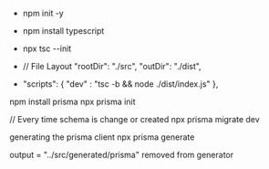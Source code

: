 - npm init -y
- npm install typescript
- npx tsc --init 
-  // File Layout
    "rootDir": "./src",
    "outDir": "./dist",

-  "scripts": {
    "dev" : "tsc -b && node ./dist/index.js"
  },

npm install prisma 
npx prisma init 

// Every time schema is change or created 
npx prisma migrate dev

generating the prisma client
npx prisma generate

output   = "../src/generated/prisma" removed from generator 


